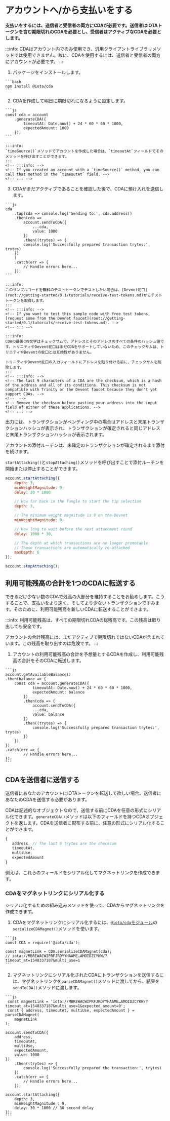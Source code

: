 # アカウントへ/から支払いをする
<!-- # Make payments to/from your account -->

**支払いをするには、送信者と受信者の両方にCDAが必要です。送信者はIOTAトークンを含む期限切れのCDAを必要とし、受信者はアクティブなCDAを必要とします。**
<!-- **To make payments, both the sender and the receiver need to have a CDA. The sender needs an expired CDA that contains IOTA tokens, and the receiver needs an active CDA.** -->

:::info:
CDAはアカウント内でのみ使用でき、汎用クライアントライブラリメソッドでは使用できません。故に、CDAを使用するには、送信者と受信者の両方にアカウントが必要です。
:::
<!-- :::info: -->
<!-- CDAs can be used only in an account and not in the generic client library methods. As a result, both you and the sender must have an account to be able to use CDAs. -->
<!-- ::: -->

1. パッケージをインストールします。
  <!-- 1. Install the package -->

    ```bash
    npm install @iota/cda
    ```

2. CDAを作成して明日に期限切れになるように設定します。
  <!-- 2. Create a CDA and set it to expire tomorrow -->

    ```js
    const cda = account
        .generateCDA({
            timeoutAt: Date.now() + 24 * 60 * 60 * 1000,
            expectedAmount: 1000
        });
    ```

    :::info:
    `timeSource()`メソッドでアカウントを作成した場合は、`timeoutAt`フィールドでそのメソッドを呼び出すことができます。
    :::
    <!-- :::info: -->
    <!-- If you created an account with a `timeSource()` method, you can call that method in the `timeoutAt` field. -->
    <!-- ::: -->

3. CDAがまだアクティブであることを確認した後で、CDAに預け入れを送信します。
  <!-- 3. After making sure that the CDA is still active, send a deposit to it -->

    ```js
    cda
        .tap(cda => console.log('Sending to:', cda.address))
        .then(cda =>
            account.sendToCDA({
                ...cda,
                value: 1000
            })
            .then((trytes) => {
            console.log('Successfully prepared transaction trytes:', trytes)
        })
        )
        .catch(err => {
            // Handle errors here...
        });
    ```

    :::info:
    このサンプルコードを無料のテストトークンでテストしたい場合は、[Devnet蛇口](root://getting-started/0.1/tutorials/receive-test-tokens.md)からテストトークンを取得します。
    :::
    <!-- :::info: -->
    <!-- If you want to test this sample code with free test tokens, [request some from the Devnet faucet](root://getting-started/0.1/tutorials/receive-test-tokens.md). -->
    <!-- ::: -->

    :::info:
    CDAの最後の9文字はチェックサムで、アドレスとそのアドレスのすべての条件のハッシュ値です。トリニティやDevent蛇口はまだCDAをサポートしていないため、このチェックサムは、トリニティやDeventの蛇口とは互換性がありません。

    トリニティやDevent蛇口の入力フィールドにアドレスを貼り付ける前に、チェックサムを削除します。
    :::
    <!-- :::info: -->
    <!-- The last 9 characters of a CDA are the checksum, which is a hash of the address and all of its conditions. This checksum is not compatible with Trinity or the Devent faucet because they don't yet support CDAs. -->
    <!--  -->
    <!-- Remove the checksum before pasting your address into the input field of either of these applications. -->
    <!-- ::: -->

出力には、トランザクションがペンディング中の場合はアドレスと末尾トランザクションハッシュが表示され、トランザクションが確定されると同じアドレスと末尾トランザクションハッシュが表示されます。
<!-- In the output, you should see an address and a tail transaction hash when the transaction is pending, and the same address and tail transaction hash when the transaction is confirmed. -->

アカウントの添付ルーチンは、未確定のトランザクションが確定されるまで添付を続けます。
<!-- The account's attachment routine will keep attaching unconfirmed transactions until they are confirmed. -->

`startAttaching()`と`stopAttaching()`メソッドを呼び出すことで添付ルーチンを開始または停止することができます。
<!-- You can start or stop the attachment routine by calling the `startAttaching()` and `stopAttaching()` methods. -->

```js
account.startAttaching({
    depth: 3,
    minWeightMagnitude: 9,
    delay: 30 * 1000

    // How far back in the Tangle to start the tip selection
    depth: 3,

    // The minimum weight magnitude is 9 on the Devnet
    minWeightMagnitude: 9,

    // How long to wait before the next attachment round
    delay: 1000 * 30,

    // The depth at which transactions are no longer promotable
    // Those transactions are automatically re-attached
    maxDepth: 6
});

account.stopAttaching();
```
## 利用可能残高の合計を1つのCDAに転送する
<!-- ## Transfer your entire available balance to one CDA -->

できるだけ少ない数のCDAで残高の大部分を維持することをお勧めします。こうすることで、支払いをより速く、そしてより少ないトランザクションですみます。そのために、利用可能残高を新しいCDAに転送することができます。
<!-- You may want to keep the majority of your balance on as few CDAs as possible. This way, making payments is faster and requires fewer transactions. To do so, you can transfer you available balance to a new CDA. -->

:::info:
利用可能残高は、すべての期限切れCDAの総残高です。この残高は取り出しても安全です。

アカウントの合計残高には、まだアクティブで期限切れではないCDAが含まれています。この残高を取り出すのは危険です。
:::
<!-- :::info: -->
<!-- Available balance is the total balance of all expired CDAs. This balance is safe to withdraw. -->
<!--  -->
<!-- Your account's total balance includes CDAs that are still active as well as expired. This balance is unsafe to withdraw. -->
<!-- ::: -->

1. アカウントの利用可能残高の合計を予想量とするCDAを作成し、利用可能残高の合計をそのCDAに転送します。
  <!-- 1. Create a CDA that has your account's total available balance as its expected amount, then transfer your total available balance to that CDA -->

    ```js
    account.getAvailableBalance()
    .then(balance => {
        const cda = account.generateCDA({
                timeoutAt: Date.now() + 24 * 60 * 60 * 1000,
                expectedAmount: balance
            })
            .then(cda => {
                account.sendToCDA({
                ...cda,
                value: balance
            })
            .then((trytes) => {
                console.log('Successfully prepared transaction trytes:', trytes)
            })
        })
    })
    .catch(err => {
            // Handle errors here...
    });
    ```

## CDAを送信者に送信する
<!-- ## Send someone your CDA -->

送信者にあなたのアカウントにIOTAトークンを転送して欲しい場合、送信者にあなたのCDAを送信する必要があります。
<!-- If you want a depositer to transfer IOTA tokens to your account, you need to send them your CDA. -->

CDAは記述的なオブジェクトなので、送信する前にCDAを任意の形式にシリアル化できます。`generateCDA()`メソッドは以下のフィールドを持つCDAオブジェクトを返します。CDAを送信者に配布する前に、任意の形式にシリアル化することができます。
<!-- Because CDAs are descriptive objects, you can serialize them into any format before sending them. The `generateCDA()` method returns a CDA object with the following fields. You can serialize a CDA into any format before distributing it to senders. -->

```js
{
   address, // The last 9 trytes are the checksum
   timeoutAt,
   multiUse,
   expectedAmount
}
```

例えば、これらのフィールドをシリアル化してマグネットリンクを作成できます。
<!-- For example, you can serialize these fields to create a magnet link. -->

### CDAをマグネットリンクにシリアル化する
<!-- ### Serialize a CDA into a magnet link -->

シリアル化するための組み込みメソッドを使って、CDAからマグネットリンクを作成できます。
<!-- The built-in method for serializing a CDA is to create a magent link. -->

1. CDAをマグネットリンクにシリアル化するには、[`@iota/cda`モジュール](https://github.com/iotaledger/iota.js/tree/next/packages/cda)の`serializeCDAMagnet()`メソッドを使います。
  <!-- 1. To serialize a CDA into a magnet link, use the `serializeCDAMagnet()` method in the [`@iota/cda` module](https://github.com/iotaledger/iota.js/tree/next/packages/cda) -->

    ```js
    const CDA = require('@iota/cda');

    const magnetLink = CDA.serializeCDAMagnet(cda);
    // iota://MBREWACWIPRFJRDYYHAAME…AMOIDZCYKW/?timeout_at=1548337187&multi_use=1
    ```

2. マグネットリンクにシリアル化されたCDAにトランザクションを送信するには、マグネットリンクを`parseCDAMagnet()`メソッドに渡してから、結果を`sendToCDA()`メソッドに渡します。
  <!-- 2. To send a transaction to a CDA that's been serialized into a magnet link, pass the magent link to the `parseCDAMagnet()` method, then and pass the result to the`sendToCDA()` method -->

    ```js
     const magnetLink = 'iota://MBREWACWIPRFJRDYYHAAME…AMOIDZCYKW/?timeout_at=1548337187&multi_use=1&expected_amount=0';
     const { address, timeoutAt, multiUse, expectedAmount } = parseCDAMagnet(
        magnetLink
    );

    account.sendToCDA({
        address,
        timeoutAt,
        multiUse,
        expectedAmount,
        value: 1000
    })
        .then((trytes) => {
            console.log('Successfully prepared the transaction:', trytes)
        })
        .catch(err => {
            // Handle errors here...
        });

    account.startAttaching({
        depth: 3,
        minWeightMagnitude : 9,
        delay: 30 * 1000 // 30 second delay
    });
    ```
